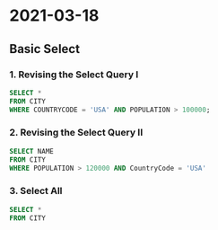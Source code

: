 # 2021-03-18

## Basic Select

### 1. Revising the Select Query I

```SQL
SELECT *
FROM CITY
WHERE COUNTRYCODE = 'USA' AND POPULATION > 100000;
```


### 2. Revising the Select Query II

```SQL
SELECT NAME
FROM CITY
WHERE POPULATION > 120000 AND CountryCode = 'USA'
```


### 3. Select All

```SQL
SELECT *
FROM CITY
```
